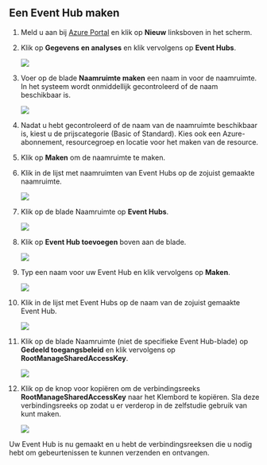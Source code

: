 ## Een Event Hub maken

1. Meld u aan bij [Azure Portal][] en klik op **Nieuw** linksboven in het scherm.

2. Klik op **Gegevens en analyses** en klik vervolgens op **Event Hubs**.

    ![](./media/event-hubs-create-event-hub/create-event-hub9.png)

3. Voer op de blade **Naamruimte maken** een naam in voor de naamruimte. In het systeem wordt onmiddellijk gecontroleerd of de naam beschikbaar is.

    ![](./media/event-hubs-create-event-hub/create-event-hub1.png)

4. Nadat u hebt gecontroleerd of de naam van de naamruimte beschikbaar is, kiest u de prijscategorie (Basic of Standard). Kies ook een Azure-abonnement, resourcegroep en locatie voor het maken van de resource. 

2. Klik op **Maken** om de naamruimte te maken.

6. Klik in de lijst met naamruimten van Event Hubs op de zojuist gemaakte naamruimte.      

    ![](./media/event-hubs-create-event-hub/create-event-hub2.png)

7. Klik op de blade Naamruimte op **Event Hubs**.

    ![](./media/event-hubs-create-event-hub/create-event-hub3.png)

8. Klik op **Event Hub toevoegen** boven aan de blade.

    ![](./media/event-hubs-create-event-hub/create-event-hub4.png)

3. Typ een naam voor uw Event Hub en klik vervolgens op **Maken**.

    ![](./media/event-hubs-create-event-hub/create-event-hub5.png)

4. Klik in de lijst met Event Hubs op de naam van de zojuist gemaakte Event Hub. 

    ![](./media/event-hubs-create-event-hub/create-event-hub6.png)

5. Klik op de blade Naamruimte (niet de specifieke Event Hub-blade) op **Gedeeld toegangsbeleid** en klik vervolgens op **RootManageSharedAccessKey**.

    ![](./media/event-hubs-create-event-hub/create-event-hub7.png)

5. Klik op de knop voor kopiëren om de verbindingsreeks **RootManageSharedAccessKey** naar het Klembord te kopiëren. Sla deze verbindingsreeks op zodat u er verderop in de zelfstudie gebruik van kunt maken.

    ![](./media/event-hubs-create-event-hub/create-event-hub8.png)

Uw Event Hub is nu gemaakt en u hebt de verbindingsreeksen die u nodig hebt om gebeurtenissen te kunnen verzenden en ontvangen.

[Azure Portal]: https://portal.azure.com/

<!--HONumber=Sep16_HO3-->


